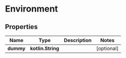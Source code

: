 
# Environment

## Properties
Name | Type | Description | Notes
------------ | ------------- | ------------- | -------------
**dummy** | **kotlin.String** |  |  [optional]



